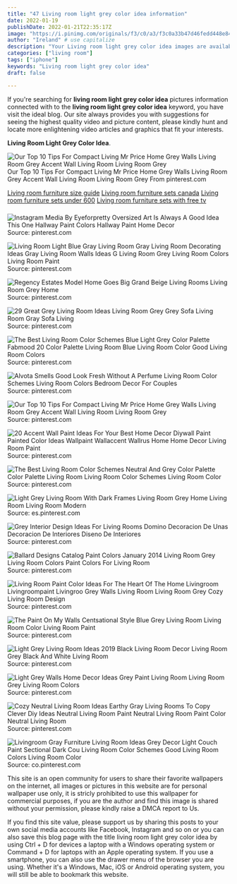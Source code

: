 ```yaml
---
title: "47 Living room light grey color idea information"
date: 2022-01-19
publishDate: 2022-01-21T22:35:17Z
image: "https://i.pinimg.com/originals/f3/c0/a3/f3c0a33b47d46fedd448e848eb75ac3d.jpg"
author: "Ireland" # use capitalize
description: "Your Living room light grey color idea images are available. Living room light grey color idea are a topic that is being searched for and liked by netizens now. You can Download the Living room light grey color idea files here. Download all free photos."
categories: ["living room"]
tags: ["iphone"]
keywords: "Living room light grey color idea"
draft: false

---
```


If you're searching for **living room light grey color idea** pictures information connected with to the **living room light grey color idea** keyword, you have visit the ideal  blog.  Our site always  provides you with  suggestions  for seeing  the highest  quality video and picture  content, please kindly hunt and locate more enlightening video articles and graphics  that fit your interests.

**Living Room Light Grey Color Idea**. 

![Our Top 10 Tips For Compact Living Mr Price Home Grey Walls Living Room Grey Accent Wall Living Room Living Room Grey](https://i.pinimg.com/736x/93/c1/d3/93c1d3c943b6004d3f0be9dfbb2ca28b--light-gray-walls-grey-accent-walls.jpg "Our Top 10 Tips For Compact Living Mr Price Home Grey Walls Living Room Grey Accent Wall Living Room Living Room Grey")
Our Top 10 Tips For Compact Living Mr Price Home Grey Walls Living Room Grey Accent Wall Living Room Living Room Grey From pinterest.com

[Living room furniture size guide](/living-room-furniture-size-guide/)
[Living room furniture sets canada](/living-room-furniture-sets-canada/)
[Living room furniture sets under 600](/living-room-furniture-sets-under-600/)
[Living room furniture sets with free tv](/living-room-furniture-sets-with-free-tv/)



### 

 


![Instagram Media By Eyeforpretty Oversized Art Is Always A Good Idea This One Hallway Paint Colors Hallway Paint Home Decor](https://i.pinimg.com/originals/b2/49/17/b24917858d5f794be747f3d5e001a02d.jpg "Instagram Media By Eyeforpretty Oversized Art Is Always A Good Idea This One Hallway Paint Colors Hallway Paint Home Decor")
Source: pinterest.com

 

![Living Room Light Blue Gray Living Room Gray Living Room Decorating Ideas Gray Living Room Walls Ideas G Living Room Grey Living Room Colors Living Room Paint](https://i.pinimg.com/736x/3a/6f/a7/3a6fa791b871c0c1584dab002bae5c28.jpg "Living Room Light Blue Gray Living Room Gray Living Room Decorating Ideas Gray Living Room Walls Ideas G Living Room Grey Living Room Colors Living Room Paint")
Source: pinterest.com

 

![Regency Estates Model Home Goes Big Grand Beige Living Rooms Living Room Grey Home](https://i.pinimg.com/originals/0b/45/fa/0b45faff73aeff2186b141f85f2514c4.jpg "Regency Estates Model Home Goes Big Grand Beige Living Rooms Living Room Grey Home")
Source: pinterest.com

 

![29 Great Grey Living Room Ideas Living Room Grey Grey Sofa Living Room Gray Sofa Living](https://i.pinimg.com/736x/57/47/5b/57475b5af310834c6d5be8a3753959f3.jpg "29 Great Grey Living Room Ideas Living Room Grey Grey Sofa Living Room Gray Sofa Living")
Source: pinterest.com

 

![The Best Living Room Color Schemes Blue Light Grey Color Palette Fabmood 20 Color Palette Living Room Blue Living Room Color Good Living Room Colors](https://i.pinimg.com/736x/9a/e7/c3/9ae7c3c354bfd9797ec34c61078dc35a.jpg "The Best Living Room Color Schemes Blue Light Grey Color Palette Fabmood 20 Color Palette Living Room Blue Living Room Color Good Living Room Colors")
Source: pinterest.com

 

![Alvota Smells Good Look Fresh Without A Perfume Living Room Color Schemes Living Room Colors Bedroom Decor For Couples](https://i.pinimg.com/564x/c5/7c/e1/c57ce11a652c4563b149f7a23fd46209.jpg "Alvota Smells Good Look Fresh Without A Perfume Living Room Color Schemes Living Room Colors Bedroom Decor For Couples")
Source: pinterest.com

 

![Our Top 10 Tips For Compact Living Mr Price Home Grey Walls Living Room Grey Accent Wall Living Room Living Room Grey](https://i.pinimg.com/736x/93/c1/d3/93c1d3c943b6004d3f0be9dfbb2ca28b--light-gray-walls-grey-accent-walls.jpg "Our Top 10 Tips For Compact Living Mr Price Home Grey Walls Living Room Grey Accent Wall Living Room Living Room Grey")
Source: pinterest.com

 

![20 Accent Wall Paint Ideas For Your Best Home Decor Diywall Paint Painted Color Ideas Wallpaint Wallaccent Wallrus Home Home Decor Living Room Paint](https://i.pinimg.com/originals/fe/cf/53/fecf535d36ef32af56702ecca6d1481a.jpg "20 Accent Wall Paint Ideas For Your Best Home Decor Diywall Paint Painted Color Ideas Wallpaint Wallaccent Wallrus Home Home Decor Living Room Paint")
Source: pinterest.com

 

![The Best Living Room Color Schemes Neutral And Grey Color Palette Color Palette Living Room Living Room Color Schemes Living Room Color](https://i.pinimg.com/originals/1f/85/3b/1f853bd96bb943518e8f15328f863c9d.jpg "The Best Living Room Color Schemes Neutral And Grey Color Palette Color Palette Living Room Living Room Color Schemes Living Room Color")
Source: pinterest.com

 

![Light Grey Living Room With Dark Frames Living Room Grey Home Living Room Living Room Modern](https://i.pinimg.com/originals/3b/50/d3/3b50d3a5aa71f7a21bd85f4232b1b250.jpg "Light Grey Living Room With Dark Frames Living Room Grey Home Living Room Living Room Modern")
Source: es.pinterest.com

 

![Grey Interior Design Ideas For Living Rooms Domino Decoracion De Unas Decoracion De Interiores Diseno De Interiores](https://i.pinimg.com/originals/31/8b/c6/318bc607f1763eaaed51b9f3e42a4ad2.jpg "Grey Interior Design Ideas For Living Rooms Domino Decoracion De Unas Decoracion De Interiores Diseno De Interiores")
Source: pinterest.com

 

![Ballard Designs Catalog Paint Colors January 2014 Living Room Grey Living Room Colors Paint Colors For Living Room](https://i.pinimg.com/originals/39/d3/43/39d343db3a2d0379434144e8376f2b78.jpg "Ballard Designs Catalog Paint Colors January 2014 Living Room Grey Living Room Colors Paint Colors For Living Room")
Source: pinterest.com

 

![Living Room Paint Color Ideas For The Heart Of The Home Livingroom Livingroompaint Livingroo Grey Walls Living Room Living Room Grey Cozy Living Room Design](https://i.pinimg.com/736x/a5/e7/c5/a5e7c5d4c5b8d47acca306fe2932395a.jpg "Living Room Paint Color Ideas For The Heart Of The Home Livingroom Livingroompaint Livingroo Grey Walls Living Room Living Room Grey Cozy Living Room Design")
Source: pinterest.com

 

![The Paint On My Walls Centsational Style Blue Grey Living Room Living Room Color Living Room Paint](https://i.pinimg.com/736x/c9/ba/65/c9ba65c744ede73adf0eedd81efaa29e--gray-living-rooms-living-room-colors.jpg "The Paint On My Walls Centsational Style Blue Grey Living Room Living Room Color Living Room Paint")
Source: pinterest.com

 

![Light Grey Living Room Ideas 2019 Black Living Room Decor Living Room Grey Black And White Living Room](https://i.pinimg.com/originals/5c/5c/0e/5c5c0ead92fd6df32ab0fe199ac462b7.jpg "Light Grey Living Room Ideas 2019 Black Living Room Decor Living Room Grey Black And White Living Room")
Source: pinterest.com

 

![Light Grey Walls Home Decor Ideas Grey Paint Living Room Living Room Grey Living Room Colors](https://i.pinimg.com/originals/be/6c/16/be6c16c31df0272ea4b752d92cbc2c10.jpg "Light Grey Walls Home Decor Ideas Grey Paint Living Room Living Room Grey Living Room Colors")
Source: pinterest.com

 

![Cozy Neutral Living Room Ideas Earthy Gray Living Rooms To Copy Clever Diy Ideas Neutral Living Room Paint Neutral Living Room Paint Color Neutral Living Room](https://i.pinimg.com/originals/1e/36/74/1e3674ac5b4fc1fee795ac92a0871c4f.jpg "Cozy Neutral Living Room Ideas Earthy Gray Living Rooms To Copy Clever Diy Ideas Neutral Living Room Paint Neutral Living Room Paint Color Neutral Living Room")
Source: pinterest.com

 

![Livingroom Gray Furniture Living Room Ideas Grey Decor Light Couch Paint Sectional Dark Cou Living Room Color Schemes Good Living Room Colors Living Room Color](https://i.pinimg.com/originals/f3/c0/a3/f3c0a33b47d46fedd448e848eb75ac3d.jpg "Livingroom Gray Furniture Living Room Ideas Grey Decor Light Couch Paint Sectional Dark Cou Living Room Color Schemes Good Living Room Colors Living Room Color")
Source: co.pinterest.com

 

This site is an open community for users to share their favorite wallpapers on the internet, all images or pictures in this website are for personal wallpaper use only, it is stricly prohibited to use this wallpaper for commercial purposes, if you are the author and find this image is shared without your permission, please kindly raise a DMCA report to Us.

If you find this site value, please support us by sharing this posts to your own social media accounts like Facebook, Instagram and so on or you can also save this blog page with the title living room light grey color idea by using Ctrl + D for devices a laptop with a Windows operating system or Command + D for laptops with an Apple operating system. If you use a smartphone, you can also use the drawer menu of the browser you are using. Whether it's a Windows, Mac, iOS or Android operating system, you will still be able to bookmark this website.
